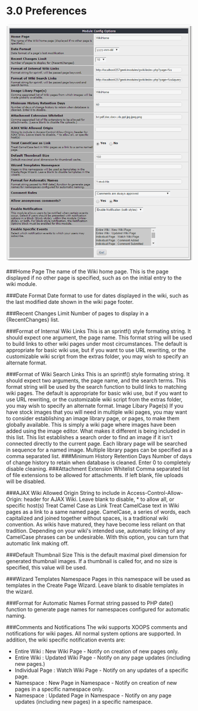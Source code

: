 # 3.0 Preferences

![](../assets/img001.png)

###Home Page
The name of the Wiki home page. This is the page displayed if no other page is specified, such as on the initial entry to the wiki module.

###Date Format
Date format to use for dates displayed in the wiki, such as the last modified date shown in the wiki page footer.

###Recent Changes Limit
Number of pages to display in a {RecentChanges} list.

###Format of Internal Wiki Links
This is an sprintf() style formating string. It should expect one argument, the page name. This format string will be used to build links to other wiki pages under most circumstances. The default is appropriate for basic wiki use, but if you want to use URL rewriting, or the customizable wiki script from the extras folder, you may wish to specify an alternate format.

###Format of Wiki Search Links
This is an sprintf() style formating string. It should expect two arguments, the page name, and the search terms. This format string will be used by the search function to build links to matching wiki pages. The default is appropriate for basic wiki use, but if you want to use URL rewriting, or the customizable wiki script from the extras folder, you may wish to specify an alternate format.
Image Libary Page(s)
If you have stock images that you will need in multiple wiki pages, you may want to consider establishing an image library page, or pages, to make them globally available. This is simply a wiki page where images have been added using the image editor. What makes it different is being included in this list. This list establishes a search order to find an image if it isn't connected directly to the current page. Each library page will be searched in sequence for a named image. Multiple library pages can be specified as a comma separated list.
###Minimum History Retention Days
Number of days of change history to retain when database is cleaned. Enter 0 to completely disable cleaning.
###Attachment Extension Whitelist
Comma separated list of file extensions to be allowed for attachments. If left blank, file uploads will be disabled.

###AJAX Wiki Allowed Origin
String to include in Access-Control-Allow-Origin: header for AJAX Wiki. Leave blank to disable, * to allow all, or specific host(s)
Treat Camel Case as Link
Treat CamelCase text in Wiki pages as a link to a same named page. CamelCase, a series of words, each capitalized and joined together without spaces, is a traditional wiki convention. As wikis have matured, they have become less reliant on that tradition. Depending on your wiki's intended use, automatic linking of any CamelCase phrases can be undesirable. With this option, you can turn that automatic link making off.

###Default Thumbnail Size
This is the default maximal pixel dimension for generated thumbnail images. If a thumbnail is called for, and no size is specified, this value will be used.

###Wizard Templates Namespace
Pages in this namespace will be used as templates in the Create Page Wizard. Leave blank to disable templates in the wizard.

###Format for Automatic Names
Format string passed to PHP date() function to generate page names for namespaces configured for automatic naming.

###Comments and Notifications
The wiki supports XOOPS comments and notifications for wiki pages. All normal system options are supported. In addition, the wiki specific notification events are:
- Entire Wiki : New Wiki Page - Notify on creation of new pages only.
- Entire Wiki : Updated Wiki Page - Notify on any page updates (including new pages.)
- Individual Page : Watch Wiki Page - Notify on any updates of a specific page.
- Namespace : New Page in Namespace - Notify on creation of new pages in a specific namespace only.
- Namespace : Updated Page in Namespace - Notify on any page updates (including new pages) in a specific namespace.